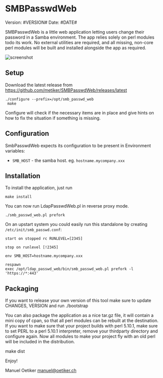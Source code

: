 SMBPasswdWeb
=============
Version: #VERSION#
Date: #DATE#

SMBPasswdWeb is a little web application letting users change their
password in a Samba environment.  The app relies solely on perl modules todo its work. No external utilities are
required, and all missing, non-core perl modules will be built and installed alongside the app as required.

![screenshot](https://cloud.githubusercontent.com/assets/429279/9728323/55e6fee4-5607-11e5-8e39-2b83e303cff8.png)

Setup
-----

Download the latest release from https://github.com/metiker/SMBPasswdWeb/releases/latest

```
./configure --prefix=/opt/smb_passwd_web
 make
```
 
Configure will check if the necessary items are in place and give
hints on how to fix the situation if something is missing.

Configuration
-------------

SmbPasswdWeb expects its configuration to be present in Environment
variables:

* `SMB_HOST` - the samba host. eg. `hostname.mycompany.xxx`

Installation
------------

To install the application, just run

```
make install
```

You can now run LdapPasswdWeb.pl in reverse proxy mode.

```
./smb_passwd_web.pl prefork
```

On an upstart system you could easily run this standalone by creating
`/etc/init/smb_passwd.conf`:

```
start on stopped rc RUNLEVEL=[2345]

stop on runlevel [!2345]

env SMB_HOST=hostname.mycompany.xxx

respawn
exec /opt/ldap_passwd_web/bin/smb_passwd_web.pl prefork -l 'https://*:443'
```

Packaging
---------

If you want to release your own version of this tool make sure to update
CHANGES, VERSION and run ./bootstrap

You can also package the application as a nice tar.gz file, it will contain
a mini copy of cpan, so that all perl modules can be rebuilt at the
destination.  If you want to make sure that your project builds with perl
5.10.1, make sure to set PERL to a perl 5.10.1 interpreter, remove your
thirdparty directory and configure again.  Now all modules to make your
project fly with an old perl will be included in the distribution.

   make dist

Enjoy!

Manuel Oetiker <manuel@oetiker.ch>
